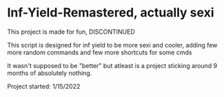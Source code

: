 # Inf-Yield-Remastered, actually sexi
This project is made for fun, DISCONTINUED

This script is designed for inf yield to be more sexi and cooler, adding few more random commands and few more shortcuts for some cmds

It wasn't supposed to be "better" but atleast is a project sticking around 9 months of absolutely nothing.

Project started: 1/15/2022
